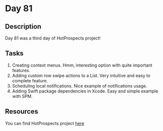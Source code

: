 # Day 81

## Description

Day 81 was a third day of HotProspects project!

## Tasks

1. Creating context menus. Hmm, interesting option with quite important features.
2. Adding custom row swipe actions to a List. Very intuitive and easy to complete feature.
3. Scheduling local notifications. Nice example of notifications usage.
4. Adding Swift package dependencies in Xcode. Easy and simple example with SPM.

## Resources

You can find HotProspects project [here](/Sources/HotProspects/)
